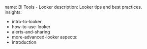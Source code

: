 name: BI Tools - Looker
description: Looker tips and best practices.
insights:
  - intro-to-looker
  - how-to-use-looker
  - alerts-and-sharing
  - more-advanced-looker
aspects:
  - introduction
  
 
